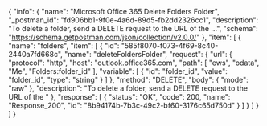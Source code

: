 {
  "info": {
    "name": "Microsoft Office 365 Delete Folders Folder",
    "_postman_id": "fd906bb1-9f0e-4a6d-89d5-fb2dd2326cc1",
    "description": "To delete a folder, send a DELETE request to the URL of the ...",
    "schema": "https://schema.getpostman.com/json/collection/v2.0.0/"
  },
  "item": [
    {
      "name": "folders",
      "item": [
        {
          "id": "585f8070-f073-4f69-8c40-2440a7fd668c",
          "name": "deleteFoldersFolder",
          "request": {
            "url": {
              "protocol": "http",
              "host": "outlook.office365.com",
              "path": [
                "ews",
                "odata",
                "Me",
                "Folders:folder_id"
              ],
              "variable": [
                {
                  "id": "folder_id",
                  "value": "folder_id",
                  "type": "string"
                }
              ]
            },
            "method": "DELETE",
            "body": {
              "mode": "raw"
            },
            "description": "To delete a folder, send a DELETE request to the URL of the "
          },
          "response": [
            {
              "status": "OK",
              "code": 200,
              "name": "Response_200",
              "id": "8b94174b-7b3c-49c2-bf60-3176c65d750d"
            }
          ]
        }
      ]
    }
  ]
}